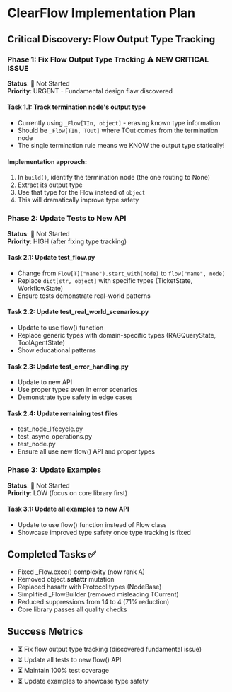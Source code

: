 # ClearFlow Implementation Plan

## Critical Discovery: Flow Output Type Tracking

### Phase 1: Fix Flow Output Type Tracking ⚠️ NEW CRITICAL ISSUE
**Status**: 🔴 Not Started  
**Priority**: URGENT - Fundamental design flaw discovered

#### Task 1.1: Track termination node's output type
- Currently using `_Flow[TIn, object]` - erasing known type information
- Should be `_Flow[TIn, TOut]` where TOut comes from the termination node
- The single termination rule means we KNOW the output type statically!

#### Implementation approach:
1. In `build()`, identify the termination node (the one routing to None)
2. Extract its output type
3. Use that type for the Flow instead of `object`
4. This will dramatically improve type safety

### Phase 2: Update Tests to New API
**Status**: 🔴 Not Started  
**Priority**: HIGH (after fixing type tracking)

#### Task 2.1: Update test_flow.py
- Change from `Flow[T]("name").start_with(node)` to `flow("name", node)`
- Replace `dict[str, object]` with specific types (TicketState, WorkflowState)
- Ensure tests demonstrate real-world patterns

#### Task 2.2: Update test_real_world_scenarios.py
- Update to use flow() function
- Replace generic types with domain-specific types (RAGQueryState, ToolAgentState)
- Show educational patterns

#### Task 2.3: Update test_error_handling.py
- Update to new API
- Use proper types even in error scenarios
- Demonstrate type safety in edge cases

#### Task 2.4: Update remaining test files
- test_node_lifecycle.py
- test_async_operations.py  
- test_node.py
- Ensure all use new flow() API and proper types

### Phase 3: Update Examples
**Status**: 🔴 Not Started  
**Priority**: LOW (focus on core library first)

#### Task 3.1: Update all examples to new API
- Update to use flow() function instead of Flow class
- Showcase improved type safety once type tracking is fixed

## Completed Tasks ✅
- Fixed _Flow.exec() complexity (now rank A)
- Removed object.__setattr__ mutation
- Replaced hasattr with Protocol types (NodeBase)
- Simplified _FlowBuilder (removed misleading TCurrent)
- Reduced suppressions from 14 to 4 (71% reduction)
- Core library passes all quality checks

## Success Metrics
- ⏳ Fix flow output type tracking (discovered fundamental issue)
- ⏳ Update all tests to new flow() API  
- ⏳ Maintain 100% test coverage
- ⏳ Update examples to showcase type safety